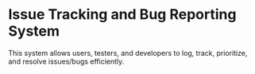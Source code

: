 # Issue Tracking and Bug Reporting System

This system allows users, testers, and developers to log, track, prioritize, and resolve issues/bugs efficiently.




